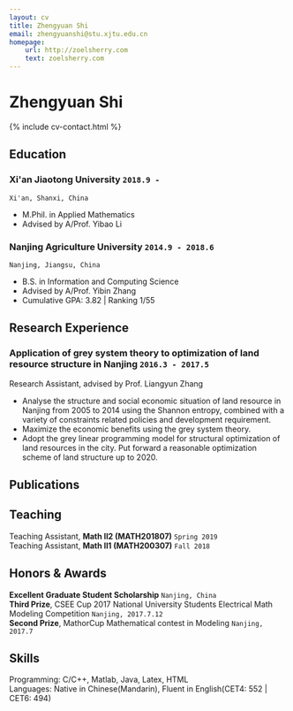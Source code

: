 ```yaml
---
layout: cv
title: Zhengyuan Shi
email: zhengyuanshi@stu.xjtu.edu.cn
homepage:
    url: http://zoelsherry.com
    text: zoelsherry.com
---
```

# Zhengyuan __Shi__

<!--
include contact information from the front matter
Supported arguments:
    - homepage: url, text
    - phone
    - email
-->
{% include cv-contact.html %}

## Education

### __Xi'an Jiaotong University__ `2018.9 -`
```
Xi'an, Shanxi, China
```
- M.Phil. in Applied Mathematics
- Advised by A/Prof. Yibao Li

### __Nanjing Agriculture University__ `2014.9 - 2018.6`
```
Nanjing, Jiangsu, China
```
- B.S. in Information and Computing Science
- Advised by A/Prof. Yibin Zhang
- Cumulative GPA: 3.82 \| Ranking 1/55

## Research Experience

### __Application of grey system theory to optimization of land resource structure in Nanjing__  `2016.3 - 2017.5`
Research Assistant, advised by Prof. Liangyun Zhang<br>
- Analyse the structure and social economic situation of land resource in Nanjing from 2005 to 2014 using the Shannon entropy, combined with a variety of constraints related policies and development requirement.
- Maximize the economic benefits using the grey system theory. 
- Adopt the grey linear programming model for structural optimization of land resources in the city. Put forward a reasonable optimization scheme of land structure up to 2020.

## Publications

## Teaching

Teaching Assistant, __Math II2 (MATH201807)__ `Spring 2019` <br>
Teaching Assistant, __Math II1 (MATH200307)__ `Fall 2018` <br>


## Honors & Awards

**Excellent Graduate Student Scholarship** `Nanjing, China` <br>
**Third Prize**, CSEE Cup 2017 National University Students Electrical Math Modeling Competition `Nanjing, 2017.7.12` <br>
**Second Prize**, MathorCup Mathematical contest in Modeling `Nanjing, 2017.7` <br>

## Skills

Programming:  C/C++, Matlab, Java, Latex, HTML <br>
Languages:  Native in Chinese(Mandarin), Fluent in English(CET4: 552 | CET6: 494) <br>

<!-- ### Footer

Last updated: April 2019 -->
